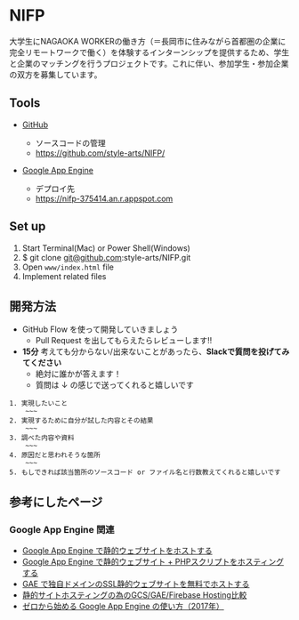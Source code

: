 # NIFP

大学生にNAGAOKA WORKERの働き方（＝長岡市に住みながら首都圏の企業に完全リモートワークで働く）を体験するインターンシップを提供するため、学生と企業のマッチングを行うプロジェクトです。これに伴い、参加学生・参加企業の双方を募集しています。

## Tools

- [GitHub](https://github.com/style-arts/NIFP/)
  - ソースコードの管理
  - https://github.com/style-arts/NIFP/

- [Google App Engine](https://nifp-375414.an.r.appspot.com)
  - デプロイ先
  - https://nifp-375414.an.r.appspot.com

## Set up

1. Start Terminal(Mac) or Power Shell(Windows)
2. $ git clone git@github.com:style-arts/NIFP.git
3. Open `www/index.html` file
4. Implement related files

## 開発方法

- GitHub Flow を使って開発していきましょう
  - Pull Request を出してもらえたらレビューします!!
- **15分** 考えても分からない/出来ないことがあったら、**Slackで質問を投げてみてください**
  - 絶対に誰かが答えます！
  - 質問は ↓ の感じで送ってくれると嬉しいです

```
1. 実現したいこと
    ~~~
2. 実現するために自分が試した内容とその結果
    ~~~
3. 調べた内容や資料
    ~~~
4. 原因だと思われそうな箇所
    ~~~
5. もしできれば該当箇所のソースコード or ファイル名と行数教えてくれると嬉しいです
```

## 参考にしたページ

### Google App Engine 関連

- [Google App Engine で静的ウェブサイトをホストする](https://cloud.google.com/appengine/docs/standard/php/getting-started/hosting-a-static-website?hl=ja)
- [Google App Engine で静的ウェブサイト + PHPスクリプトをホスティングする](https://knooto.info/gae-static-website-with-php/)
- [GAE で独自ドメインのSSL静的ウェブサイトを無料でホストする](https://blog.apar.jp/web/8825/)
- [静的サイトホスティングの為のGCS/GAE/Firebase Hosting比較](https://medium.com/google-cloud-jp/%E9%9D%99%E7%9A%84%E3%82%B5%E3%82%A4%E3%83%88%E3%83%9B%E3%82%B9%E3%83%86%E3%82%A3%E3%83%B3%E3%82%B0%E3%81%AE%E7%82%BA%E3%81%AEgcs-gae-firebase-hosting%E6%AF%94%E8%BC%83-e7d406609f2e)
- [ゼロから始める Google App Engine の使い方（2017年）](https://blog.apar.jp/web/6912/)
